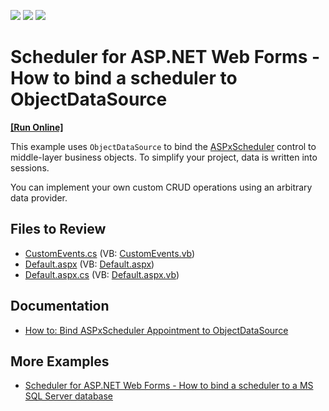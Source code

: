 <!-- default badges list -->
![](https://img.shields.io/endpoint?url=https://codecentral.devexpress.com/api/v1/VersionRange/128545797/13.1.5%2B)
[![](https://img.shields.io/badge/Open_in_DevExpress_Support_Center-FF7200?style=flat-square&logo=DevExpress&logoColor=white)](https://supportcenter.devexpress.com/ticket/details/E436)
[![](https://img.shields.io/badge/📖_How_to_use_DevExpress_Examples-e9f6fc?style=flat-square)](https://docs.devexpress.com/GeneralInformation/403183)
<!-- default badges end -->

# Scheduler for ASP.NET Web Forms - How to bind a scheduler to ObjectDataSource
<!-- run online -->
**[[Run Online]](https://codecentral.devexpress.com/e436/)**
<!-- run online end -->

This example uses `ObjectDataSource` to bind the [ASPxScheduler](https://docs.devexpress.com/AspNet/DevExpress.Web.ASPxScheduler.ASPxScheduler) control to middle-layer business objects. To simplify your project, data is written into sessions.

You can implement your own custom CRUD operations using an arbitrary data provider.

## Files to Review

* [CustomEvents.cs](./CS/WebSite/App_Code/CustomEvents.cs) (VB: [CustomEvents.vb](./VB/WebSite/App_Code/CustomEvents.vb))
* [Default.aspx](./CS/WebSite/Default.aspx) (VB: [Default.aspx](./VB/WebSite/Default.aspx))
* [Default.aspx.cs](./CS/WebSite/Default.aspx.cs) (VB: [Default.aspx.vb](./VB/WebSite/Default.aspx.vb))

## Documentation

* [How to: Bind ASPxScheduler Appointment to ObjectDataSource](https://docs.devexpress.com/AspNet/15675/components/scheduler/examples/data-binding/how-to-bind-aspxscheduler-appointment-to-objectdatasource)
  
## More Examples

* [Scheduler for ASP.NET Web Forms - How to bind a scheduler to a MS SQL Server database](https://github.com/DevExpress-Examples/asp-net-web-forms-scheduler-bind-to-ms-sql-server-database)
